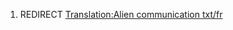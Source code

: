 1.  REDIRECT [Translation:Alien communication
    txt/fr](Translation:Alien_communication_txt/fr "wikilink")